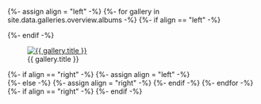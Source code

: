 ---
---

{%- assign align = "left" -%}
{%- for gallery in site.data.galleries.overview.albums -%}
  {%- if align == "left" -%} <div class="row"> {%- endif -%}
    <div class="half-width gallery-preview {{ align }}">
      <figure>
        <a href="{{ site.url }}{{ site.baseurl }}/albums/{{ gallery.id }}">
          <img alt="{{ gallery.title }}" src="{{ gallery.image }}" style="width: {{ site.data.galleries.overview.image_width }}" />
        </a>
        <figcaption>{{ gallery.title }}</figcaption>
      </figure>
    </div>
  {%- if align == "right" -%}
    {%- assign align = "left" -%}
    </div>
  {%- else -%}
    {%- assign align = "right" -%}
  {%- endif -%}
{%- endfor -%}
{%- if align == "right" -%} </div> {%- endif -%}
